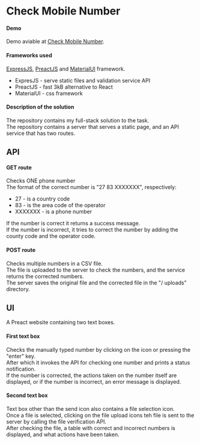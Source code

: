# Check Mobile Number

#### Demo

Demo aviable at [Check Mobile Number](https://check-mobile-number.herokuapp.com/).

#### Frameworks used

[ExpressJS](https://expressjs.com/), [PreactJS](https://preactjs.com/) and [MaterialUI](https://material-ui.com/) framework.

- ExpresJS - serve static files and validation service API
- PreactJS - fast 3kB alternative to React
- MaterialUI - css framework

#### Description of the solution

The repository contains my full-stack solution to the task.  
The repository contains a server that serves a static page, and an API service that has two routes.

## API

#### GET route

Checks ONE phone number  
The format of the correct number is "27 83 XXXXXXX", respectively:

- 27 - is a country code
- 83 - is the area code of the operator
- XXXXXXX - is a phone number

If the number is correct it returns a success message.  
If the number is incorrect, it tries to correct the number by adding the county code and the operator code.

#### POST route

Checks multiple numbers in a CSV file.  
The file is uploaded to the server to check the numbers, and the service returns the corrected numbers.  
The server saves the original file and the corrected file in the "/ uploads" directory.

## UI

A Preact website containing two text boxes.

#### First text box

Checks the manually typed number by clicking on the icon or pressing the "enter" key.  
After which it invokes the API for checking one number and prints a status notification.  
If the number is corrected, the actions taken on the number itself are displayed, or if the number is incorrect, an error message is displayed.

#### Second text box

Text box other than the send icon also contains a file selection icon.  
Once a file is selected, clicking on the file upload icons teh file is sent to the server by calling the file verification API.  
After checking the file, a table with correct and incorrect numbers is displayed, and what actions have been taken.
